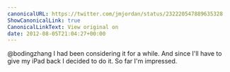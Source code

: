 ```yaml
---
canonicalURL: https://twitter.com/jmjordan/status/232220547889635328
ShowCanonicalLink: true
CanonicalLinkText: View original on
date: 2012-08-05T21:04:27+00:00
---
```

@bodingzhang I had been considering it for a while. And since I'll have to give my iPad back I decided to do it. So far I'm impressed.
